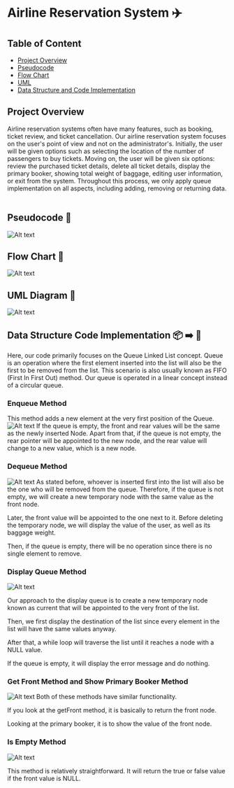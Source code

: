 # Airline Reservation System ✈️

## Table of Content
- [Project Overview](#project-overview)
- [Pseudocode](#pseudocode-)
- [Flow Chart](#flow-chart-)
- [UML](#uml-diagram-)
- [Data Structure and Code Implementation](#data-structure-and-code-implementation-)

## Project Overview
 
Airline reservation systems often have many features, such as booking, ticket review, and ticket cancellation. Our airline reservation system focuses on the user's point of view and not on the administrator's. Initially, the user will be given options such as selecting the location of the number of passengers to buy tickets. Moving on, the user will be given six options: review the purchased ticket details, delete all ticket details, display the primary booker, showing total weight of baggage, editing user information, or exit from the system. Throughout this process, we only apply queue implementation on all aspects, including adding, removing or returning data. 
 
## Pseudocode 📑
![Alt text](./images/Pseudocode.png)

## Flow Chart 📑
![Alt text](./images/flowChartDSA.jpg)

## UML Diagram 📑
![Alt text](./images/UML.png)

## Data Structure Code Implementation 📦 ➡️ 🛑

Here, our code primarily focuses on the Queue Linked List concept. Queue is an operation where the first element inserted into the list will also be the first to be removed from the list. This scenario is also usually known as FIFO (First In First Out) method. Our queue is operated in a linear concept instead of a circular queue.

### Enqueue Method

This method adds a new element at the very first position of the Queue.
![Alt text](./images/image-1.png)
If the queue is empty, the front and rear values will be the same as the newly inserted Node.
Apart from that, if the queue is not empty, the rear pointer will be appointed to the new node, and the rear value will change to a new value, which is a new node.


### Dequeue Method

![Alt text](./images/image-2.png)
As stated before, whoever is inserted first into the list will also be the one who will be removed from the queue.
Therefore, if the queue is not empty, we will create a new temporary node with the same value as the front node.

Later, the front value will be appointed to the one next to it. Before deleting the temporary node, we will display the value of the user, as well as its baggage weight.

Then, if the queue is empty, there will be no operation since there is no single element to remove.


### Display Queue Method
![Alt text](./images/image-3.png)

Our approach to the display queue is to create a new temporary node known as current that will be appointed to the very front of the list.

Then, we first display the destination of the list since every element in the list will have the same values anyway.

After that, a while loop will traverse the list until it reaches a node with a NULL value.

If the queue is empty, it will display the error message and do nothing.

### Get Front Method and Show Primary Booker Method
![Alt text](./images/image-4.png)
Both of these methods have similar functionality.

If you look at the getFront method, it is basically to return the front node. 

Looking at the primary booker, it is to show the value of the front node.

### Is Empty Method
![Alt text](./images/image-5.png)

This method is relatively straightforward. It will return the true or false value if the front value is NULL.
